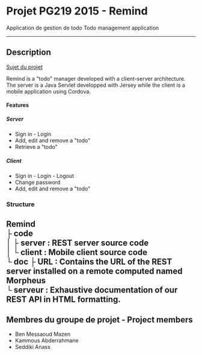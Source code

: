 # Projet PG219 2015 - Remind
Application de gestion de todo
Todo management application

---

## Description 
[Sujet du projet](http://www.labri.fr/perso/falleri/dist/ens/pg219/projets/Projet2015.pdf "Sujet du projet") <br/>

Remind is a "todo" manager developed with a client-server architecture. The server is a Java Servlet developped with Jersey while the client is a mobile application using Cordova.

#### Features
##### Server
 * Sign in - Login
 * Add, edit and remove a "todo"
 * Retrieve a "todo"

##### Client
 * Sign in - Login - Logout
 * Change password
 * Add, edit and remove a "todo"

### Structure
Remind<br/>
	├ code<br/>
	│	├ server : REST server source code<br/>
	│	└ client : Mobile client source code<br/>
	└ doc
		├ URL : Contains the URL of the REST server installed on a remote computed named Morpheus<br/>
		└ serveur : Exhaustive documentation of our REST API in HTML formatting. 
---

## Membres du groupe de projet - Project members

* Ben Messaoud Mazen
* Kammous Abderrahmane
* Seddiki Anass
